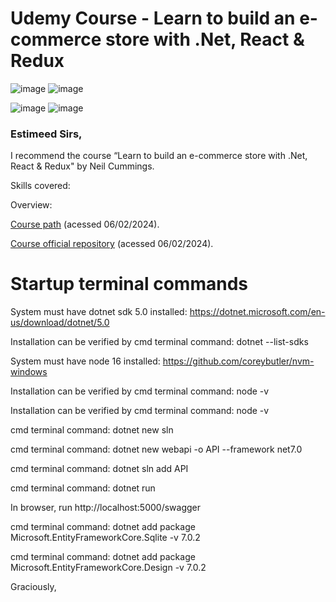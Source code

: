 # Udemy Course - Learn to build an e-commerce store with .Net, React & Redux

![image](https://img.shields.io/badge/C%23-239120?style=for-the-badge&logo=c-sharp&logoColor=white)
![image](https://img.shields.io/badge/.NET-5C2D91?style=for-the-badge&logo=.net&logoColor=white)
<!-- ![image](https://img.shields.io/badge/Microsoft_SQL_Server-CC2927?style=for-the-badge&logo=microsoft-sql-server&logoColor=white) -->
![image](https://img.shields.io/badge/Node.js-43853D?style=for-the-badge&logo=node.js&logoColor=white)
![image](https://img.shields.io/badge/React-20232A?style=for-the-badge&logo=react&logoColor=61DAFB)

### Estimeed Sirs,

I recommend the course “Learn to build an e-commerce store with .Net, React & Redux" by Neil Cummings.

Skills covered:

Overview:  

[Course path](https://www.udemy.com/course/learn-to-build-an-e-commerce-store-with-dotnet-react-redux/learn/lecture/28964724#overview) (acessed 06/02/2024).

[Course official repository](https://github.com/TryCatchLearn/Restore) (acessed 06/02/2024).

# Startup terminal commands

System must have dotnet sdk 5.0 installed: https://dotnet.microsoft.com/en-us/download/dotnet/5.0

Installation can be verified by cmd terminal command: dotnet --list-sdks

System must have node 16 installed: https://github.com/coreybutler/nvm-windows

Installation can be verified by cmd terminal command: node -v

Installation can be verified by cmd terminal command: node -v

cmd terminal command: dotnet new sln

cmd terminal command: dotnet new webapi -o API --framework net7.0

cmd terminal command: dotnet sln add API

cmd terminal command: dotnet run

In browser, run http://localhost:5000/swagger

cmd terminal command: dotnet add package Microsoft.EntityFrameworkCore.Sqlite -v 7.0.2

cmd terminal command: dotnet add package Microsoft.EntityFrameworkCore.Design -v 7.0.2

Graciously,
